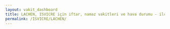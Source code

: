 ```yaml
---
layout: vakit_dashboard
title: LACHEN, ISVICRE için iftar, namaz vakitleri ve hava durumu - ilçe/eyalet seç
permalink: /ISVICRE/LACHEN/
---
```


<script type="text/javascript">
  var GLOBAL_COUNTRY = 'ISVICRE';
  var GLOBAL_CITY = 'LACHEN';
  var GLOBAL_STATE = '';
  var lat = 72;
  var lon = 21;
</script>
